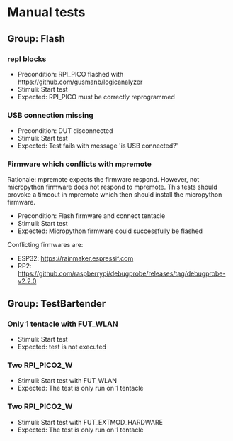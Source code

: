 # Manual tests

## Group: Flash

### repl blocks

* Precondition: RPI_PICO flashed with https://github.com/gusmanb/logicanalyzer
* Stimuli: Start test
* Expected: RPI_PICO must be correctly reprogrammed

### USB connection missing

* Precondition: DUT disconnected
* Stimuli: Start test
* Expected: Test fails with message 'is USB connected?'

### Firmware which conflicts with mpremote

Rationale:
mpremote expects the firmware respond. However, not micropython firmware does not respond to mpremote.
This tests should provoke a timeout in mpremote which then should install the micropython firmware.

* Precondition: Flash firmware and connect tentacle
* Stimuli: Start test
* Expected: Micropython firmware could successfully be flashed

Conflicting firmwares are:
* ESP32: https://rainmaker.espressif.com
* RP2: https://github.com/raspberrypi/debugprobe/releases/tag/debugprobe-v2.2.0

## Group: TestBartender

### Only 1 tentacle with FUT_WLAN

* Stimuli: Start test
* Expected: test is not executed

### Two RPI_PICO2_W

* Stimuli: Start test with FUT_WLAN
* Expected: The test is only run on 1 tentacle

### Two RPI_PICO2_W

* Stimuli: Start test with FUT_EXTMOD_HARDWARE
* Expected: The test is only run on 1 tentacle
